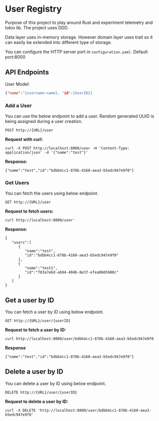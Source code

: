 # User Registry
Purpose of this project to play around Rust and experiment telemetry and tokio lib. The project uses DDD.

Data layer uses in-memory storage. However domain layer uses trait so it can easily be extended into different type of storage.

You can configure the HTTP server port in `configuration.yaml`. Default port:8000

## API Endpoints

User Model:

```json
{"name":"{username-name}, "id":{UserID}}
```

### Add a User
You can use the below endpoint to add a user. Random generated UUID is being assigned during a user creation.

`POST http://{URL}/user`

**Request with curl:**

```shell
curl -X POST http://localhost:8000/user -H 'Content-Type: application/json' -d '{"name":"test"}'
```

**Response:**
```shell
{"name":"test","id":"bdbb4cc1-878b-4160-aea3-b5edc947e9f0"}
```

### Get Users

You can fetch the users using below endpoint.

`GET http://{URL}/user`

**Request to fetch users:**
```shell
curl http://localhost:8000/user'
```

**Response:**
```shell
{
   "users":[
      {
         "name":"test",
         "id":"bdbb4cc1-878b-4160-aea3-b5edc947e9f0"
      },
      {
         "name":"test1",
         "id":"f83a7ebd-ab94-404b-8e37-efea0665980c"
      }
   ]
}
```

## Get a user by ID
You can fetch a user by ID using below endpoint.

`GET http://{URL}/user/{userID}`

**Request to fetch a user by ID:**
```shell
curl http://localhost:8000/user/bdbb4cc1-878b-4160-aea3-b5edc947e9f0
```

**Response**
```shell
{"name":"test","id":"bdbb4cc1-878b-4160-aea3-b5edc947e9f0"}
```
## Delete a user by ID
You can delete a user by ID using below endpoint.

`DELETE http://{URL}/user/{userID}`

**Request to delete a user by ID:**
```shell
curl -X DELETE 'http://localhost:8000/user/bdbb4cc1-878b-4160-aea3-b5edc947e9f0'
```